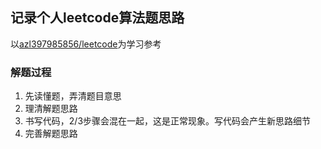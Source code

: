 ## 记录个人leetcode算法题思路
以[azl397985856/leetcode](https://github.com/azl397985856/leetcode)为学习参考

### 解题过程
1. 先读懂题，弄清题目意思
2. 理清解题思路
3. 书写代码，2/3步骤会混在一起，这是正常现象。写代码会产生新思路细节
4. 完善解题思路
